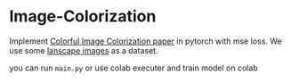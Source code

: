 # Image-Colorization
Implement [Colorful Image Colorization paper](https://arxiv.org/abs/1603.08511) in pytorch with mse loss. We use some
[lanscape images](https://drive.google.com/drive/folders/1VZ2yLf4BECm1ploiMluJrnubYb7Q0JiY?usp=share_link) as a dataset.

you can run `main.py` or use colab executer and train model on colab

